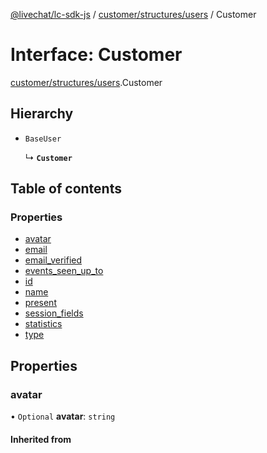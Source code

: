 [@livechat/lc-sdk-js](../README.md) / [customer/structures/users](../modules/customer_structures_users.md) / Customer

# Interface: Customer

[customer/structures/users](../modules/customer_structures_users.md).Customer

## Hierarchy

- `BaseUser`

  ↳ **`Customer`**

## Table of contents

### Properties

- [avatar](customer_structures_users.Customer.md#avatar)
- [email](customer_structures_users.Customer.md#email)
- [email\_verified](customer_structures_users.Customer.md#email_verified)
- [events\_seen\_up\_to](customer_structures_users.Customer.md#events_seen_up_to)
- [id](customer_structures_users.Customer.md#id)
- [name](customer_structures_users.Customer.md#name)
- [present](customer_structures_users.Customer.md#present)
- [session\_fields](customer_structures_users.Customer.md#session_fields)
- [statistics](customer_structures_users.Customer.md#statistics)
- [type](customer_structures_users.Customer.md#type)

## Properties

### avatar

• `Optional` **avatar**: `string`

#### Inherited from

BaseUser.avatar

#### Defined in

[customer/structures/users.ts:8](https://github.com/livechat/lc-sdk-js/blob/d267eeb/src/customer/structures/users.ts#L8)

___

### email

• `Optional` **email**: `string`

#### Inherited from

BaseUser.email

#### Defined in

[customer/structures/users.ts:4](https://github.com/livechat/lc-sdk-js/blob/d267eeb/src/customer/structures/users.ts#L4)

___

### email\_verified

• `Optional` **email\_verified**: `boolean`

#### Defined in

[customer/structures/users.ts:17](https://github.com/livechat/lc-sdk-js/blob/d267eeb/src/customer/structures/users.ts#L17)

___

### events\_seen\_up\_to

• **events\_seen\_up\_to**: `string`

#### Inherited from

BaseUser.events\_seen\_up\_to

#### Defined in

[customer/structures/users.ts:5](https://github.com/livechat/lc-sdk-js/blob/d267eeb/src/customer/structures/users.ts#L5)

___

### id

• **id**: `string`

#### Inherited from

BaseUser.id

#### Defined in

[customer/structures/users.ts:2](https://github.com/livechat/lc-sdk-js/blob/d267eeb/src/customer/structures/users.ts#L2)

___

### name

• `Optional` **name**: `string`

#### Inherited from

BaseUser.name

#### Defined in

[customer/structures/users.ts:3](https://github.com/livechat/lc-sdk-js/blob/d267eeb/src/customer/structures/users.ts#L3)

___

### present

• **present**: `boolean`

#### Inherited from

BaseUser.present

#### Defined in

[customer/structures/users.ts:7](https://github.com/livechat/lc-sdk-js/blob/d267eeb/src/customer/structures/users.ts#L7)

___

### session\_fields

• `Optional` **session\_fields**: `Record`<`string`, `string`\>[]

#### Defined in

[customer/structures/users.ts:18](https://github.com/livechat/lc-sdk-js/blob/d267eeb/src/customer/structures/users.ts#L18)

___

### statistics

• `Optional` **statistics**: [`CustomerStatistics`](customer_structures_users.CustomerStatistics.md)

#### Defined in

[customer/structures/users.ts:19](https://github.com/livechat/lc-sdk-js/blob/d267eeb/src/customer/structures/users.ts#L19)

___

### type

• **type**: `string`

#### Inherited from

BaseUser.type

#### Defined in

[customer/structures/users.ts:6](https://github.com/livechat/lc-sdk-js/blob/d267eeb/src/customer/structures/users.ts#L6)
